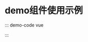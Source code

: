 # demo组件使用示例

::: demo-code vue
<template>
    <button @click="onClick">Click me!</button>
</template>    

<script>
export default {
    methods: {
        onClick: () => { window.alert(1) },
    },
}
</script>
:::